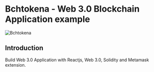 # Bchtokena - Web 3.0 Blockchain Application example
![Bchtokena](https://i.ibb.co/h87RCHb/Bcktokena.jpg)

## Introduction
Build Web 3.0 Application with Reactjs, Web 3.0, Solidity and Metamask extension.
